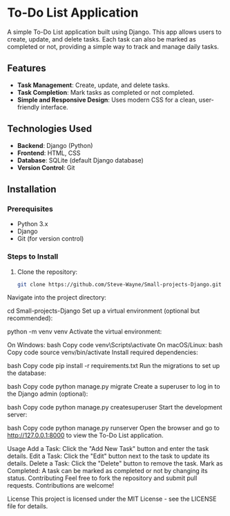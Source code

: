 # To-Do List Application

A simple To-Do List application built using Django. This app allows users to create, update, and delete tasks. Each task can also be marked as completed or not, providing a simple way to track and manage daily tasks.

## Features

- **Task Management**: Create, update, and delete tasks.
- **Task Completion**: Mark tasks as completed or not completed.
- **Simple and Responsive Design**: Uses modern CSS for a clean, user-friendly interface.

## Technologies Used

- **Backend**: Django (Python)
- **Frontend**: HTML, CSS
- **Database**: SQLite (default Django database)
- **Version Control**: Git

## Installation

### Prerequisites

- Python 3.x
- Django
- Git (for version control)

### Steps to Install

1. Clone the repository:

   ```bash
   git clone https://github.com/Steve-Wayne/Small-projects-Django.git

Navigate into the project directory:


cd Small-projects-Django
Set up a virtual environment (optional but recommended):


python -m venv venv
Activate the virtual environment:

On Windows:
bash
Copy code
venv\Scripts\activate
On macOS/Linux:
bash
Copy code
source venv/bin/activate
Install required dependencies:

bash
Copy code
pip install -r requirements.txt
Run the migrations to set up the database:

bash
Copy code
python manage.py migrate
Create a superuser to log in to the Django admin (optional):

bash
Copy code
python manage.py createsuperuser
Start the development server:

bash
Copy code
python manage.py runserver
Open the browser and go to http://127.0.0.1:8000 to view the To-Do List application.

Usage
Add a Task: Click the "Add New Task" button and enter the task details.
Edit a Task: Click the "Edit" button next to the task to update its details.
Delete a Task: Click the "Delete" button to remove the task.
Mark as Completed: A task can be marked as completed or not by changing its status.
Contributing
Feel free to fork the repository and submit pull requests. Contributions are welcome!

License
This project is licensed under the MIT License - see the LICENSE file for details.
